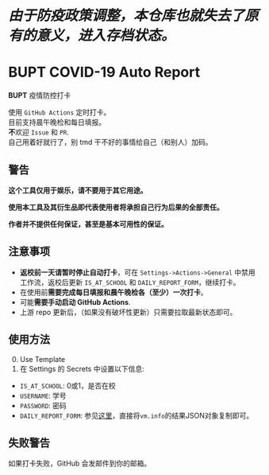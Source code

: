 # ***由于防疫政策调整，本仓库也就失去了原有的意义，进入存档状态。***
# BUPT COVID-19 Auto Report

**BUPT** 疫情防控打卡

使用 `GitHub Actions` 定时打卡。  
目前支持晨午晚检和每日填报。  
**不**欢迎 `Issue` 和 `PR`.  
自己用着好就行了，别 tmd 干不好的事情给自己（和别人）加码。

## **警告**
**这个工具仅用于娱乐，请不要用于其它用途。**

**使用本工具及其衍生品即代表使用者将承担自己行为后果的全部责任。**

**作者并不提供任何保证，甚至是基本可用性的保证。**

## 注意事项
- **返校前一天请暂时停止自动打卡**，可在 `Settings->Actions->General` 中禁用工作流，返校后更新 `IS_AT_SCHOOL` 和 `DAILY_REPORT_FORM`，继续打卡。
- 在使用前**需要完成每日填报和晨午晚检各（至少）一次打卡**。
- 可能**需要手动启动 GitHub Actions**.
- 上游 repo 更新后，（如果没有破坏性更新）只需要拉取最新状态即可。

## 使用方法
0. Use Template
0. 在 Settings 的 Secrets 中设置以下信息:
- `IS_AT_SCHOOL`: 0或1，是否在校
- `USERNAME`: 学号
- `PASSWORD`: 密码
- `DAILY_REPORT_FORM`: 参见[这里](https://github.com/lanyily/bupt-ncov-auto-report#%E6%9B%B4%E6%94%B9%E6%89%93%E5%8D%A1%E7%9A%84%E5%9B%BA%E5%AE%9A%E6%95%B0%E6%8D%AE)，直接将`vm.info`的结果JSON对象复制即可。

## 失败警告
如果打卡失败，GitHub 会发邮件到你的邮箱。
